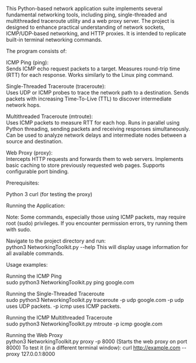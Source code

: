 This Python-based network application suite implements several fundamental networking tools, including ping, single-threaded and multithreaded traceroute utility and a web proxy server. The project is designed to enhance practical understanding of network sockets, ICMP/UDP-based networking, and HTTP proxies. It is intended to replicate built-in terminal networking commands.

The program consists of:  

ICMP Ping (ping):  
Sends ICMP echo request packets to a target.
Measures round-trip time (RTT) for each response.
Works similarly to the Linux ping command.

Single-Threaded Traceroute (traceroute):  
Uses UDP or ICMP probes to trace the network path to a destination.
Sends packets with increasing Time-To-Live (TTL) to discover intermediate network hops.

Multithreaded Traceroute (mtroute):  
Uses ICMP packets to measure RTT for each hop.
Runs in parallel using Python threading, sending packets and receiving responses simultaneously.
Can be used to analyze network delays and intermediate nodes between a source and destination.

Web Proxy (proxy):  
Intercepts HTTP requests and forwards them to web servers.
Implements basic caching to store previously requested web pages.
Supports configurable port binding.


Prerequisites:

Python 3
curl (for testing the proxy)

Running the Application:

Note: Some commands, especially those using ICMP packets, may require root (sudo) privileges. If you encounter permission errors, try running them with sudo.

Navigate to the project directory and run:  
python3 NetworkingToolkit.py --help
This will display usage information for all available commands.

Usage examples:

Running the ICMP Ping  
sudo python3 NetworkingToolkit.py ping google.com

Running the Single-Threaded Traceroute  
sudo python3 NetworkingToolkit.py traceroute -p udp google.com
-p udp uses UDP packets.
-p icmp uses ICMP packets. 

Running the ICMP Multithreaded Traceroute  
sudo python3 NetworkingToolkit.py mtroute -p icmp google.com

Running the Web Proxy  
python3 NetworkingToolkit.py proxy -p 8000
(Starts the web proxy on port 8000)
To test it (in a different terminal window):
curl http://example.com --proxy 127.0.0.1:8000

